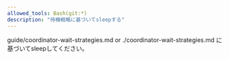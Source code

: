 ```yaml
---
allowed_tools: Bash(git:*)
description: "待機戦略に基づいてsleepする"
---
```

 

guide/coordinator-wait-strategies.md or ./coordinator-wait-strategies.md  に基づいてsleepしてください。


